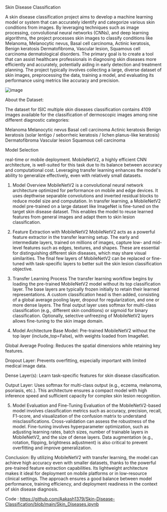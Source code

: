 Skin Disease Classification 

A skin disease classification project aims to develop a machine learning model or system that can accurately identify and categorize various skin conditions from images. By leveraging techniques such as image processing, convolutional neural networks (CNNs), and deep learning algorithms, the project processes skin images to classify conditions like Melanoma, Melanocytic nevus, Basal cell carcinoma, Actinic keratosis, Benign keratosis Dermatofibroma, Vascular lesion, Squamous cell carcinoma dermatological disorders. The primary goal is to create a tool that can assist healthcare professionals in diagnosing skin diseases more efficiently and accurately, potentially aiding in early detection and treatment planning. The project typically involves collecting a large, diverse dataset of skin images, preprocessing the data, training a model, and evaluating its performance using metrics like accuracy and precision. 



![image](https://github.com/user-attachments/assets/2ea10662-7718-4a53-a0b1-8b3edf9b94ff)




About the Dataset: 

The dataset for ISIC multiple skin diseases classification contains 4109 images available for the classification of dermoscopic images among nine different diagnostic categories: 

Melanoma 
Melanocytic nevus 
Basal cell carcinoma 
Actinic keratosis 
Benign keratosis (solar lentigo / seborrheic keratosis / lichen planus-like keratosis) 
Dermatofibroma 
Vascular lesion 
Squamous cell carcinoma 

 

Model Selection 

real-time or mobile deployment. MobileNetV2, a highly efficient CNN architecture, is well-suited for this task due to its balance between accuracy and computational cost. Leveraging transfer learning enhances the model's ability to generalize effectively, even with relatively small datasets.

1. Model Overview
MobileNetV2 is a convolutional neural network architecture optimized for performance on mobile and edge devices. It uses depthwise separable convolutions and inverted residual blocks to reduce model size and computation. In transfer learning, a MobileNetV2 model pre-trained on a large dataset like ImageNet is fine-tuned on the target skin disease dataset. This enables the model to reuse learned features from general images and adapt them to skin lesion classification.

2. Feature Extraction with MobileNetV2
MobileNetV2 acts as a powerful feature extractor in the transfer learning setup. The early and intermediate layers, trained on millions of images, capture low- and mid-level features such as edges, textures, and shapes. These are essential for distinguishing different skin diseases, which may share visual similarities. The final few layers of MobileNetV2 can be replaced or fine-tuned with task-specific layers to better suit the skin lesion classification objective.

3. Transfer Learning Process
The transfer learning workflow begins by loading the pre-trained MobileNetV2 model without its top classification layer. The base layers are typically frozen initially to retain their learned representations. A custom classification head is then added, consisting of a global average pooling layer, dropout for regularization, and one or more dense layers. The final output layer uses softmax for multi-class classification (e.g., different skin conditions) or sigmoid for binary classification. Optionally, selective unfreezing of MobileNetV2 layers allows fine-tuning to the skin image domain.

4. Model Architecture
Base Model: Pre-trained MobileNetV2 without the top layer (include_top=False), with weights loaded from ImageNet.

Global Average Pooling: Reduces the spatial dimensions while retaining key features.

Dropout Layer: Prevents overfitting, especially important with limited medical image data.

Dense Layer(s): Learn task-specific features for skin disease classification.

Output Layer: Uses softmax for multi-class output (e.g., eczema, melanoma, psoriasis, etc.).
This architecture ensures a compact model with high inference speed and sufficient capacity for complex skin lesion recognition.

5. Model Evaluation and Fine-Tuning
Evaluation of the MobileNetV2-based model involves classification metrics such as accuracy, precision, recall, F1-score, and visualization of the confusion matrix to understand misclassifications. Cross-validation can assess the robustness of the model. Fine-tuning involves hyperparameter optimization, such as adjusting learning rates, batch sizes, number of trainable layers in MobileNetV2, and the size of dense layers. Data augmentation (e.g., rotation, flipping, brightness adjustment) is also critical to prevent overfitting and improve generalization.

Conclusion:
By utilizing MobileNetV2 with transfer learning, the model can achieve high accuracy even with smaller datasets, thanks to the powerful pre-trained feature extraction capabilities. Its lightweight architecture makes it ideal for deployment on mobile platforms or in low-resource clinical settings. The approach ensures a good balance between model performance, training efficiency, and deployment readiness in the context of skin disease diagnosis.
 

Code :
https://github.com/Aakash1379/Skin-Disease-Classification/blob/main/Skin_Diseases.ipynb

